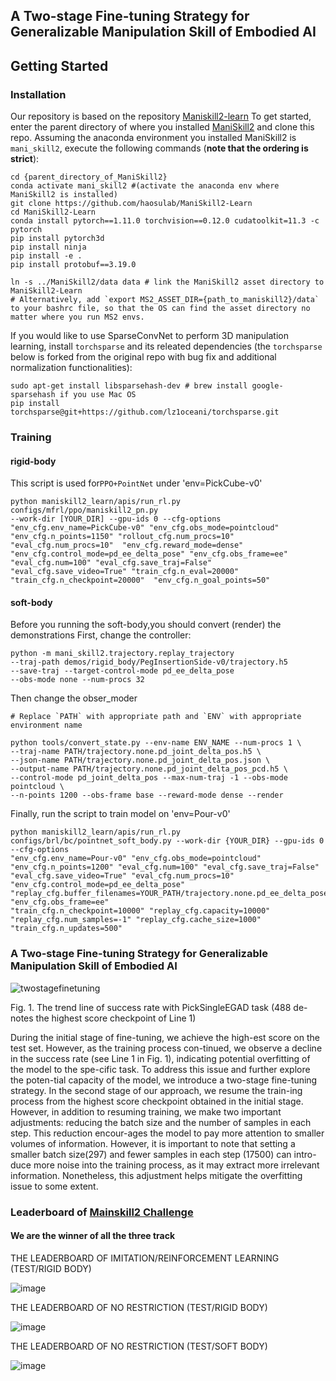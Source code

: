 ## A Two-stage Fine-tuning Strategy for Generalizable Manipulation Skill of Embodied AI
## Getting Started ##
### Installation ###
Our repository is based on the repository [Maniskill2-learn](https://github.com/haosulab/ManiSkill2-Learn)
To get started, enter the parent directory of where you installed [ManiSkill2](https://github.com/haosulab/ManiSkill2) and clone this repo. Assuming the anaconda environment you installed ManiSkill2 is `mani_skill2`, execute the following commands (**note that the ordering is strict**):

```
cd {parent_directory_of_ManiSkill2}
conda activate mani_skill2 #(activate the anaconda env where ManiSkill2 is installed)
git clone https://github.com/haosulab/ManiSkill2-Learn
cd ManiSkill2-Learn
conda install pytorch==1.11.0 torchvision==0.12.0 cudatoolkit=11.3 -c pytorch
pip install pytorch3d
pip install ninja
pip install -e .
pip install protobuf==3.19.0

ln -s ../ManiSkill2/data data # link the ManiSkill2 asset directory to ManiSkill2-Learn
# Alternatively, add `export MS2_ASSET_DIR={path_to_maniskill2}/data` to your bashrc file, so that the OS can find the asset directory no matter where you run MS2 envs.
```

If you would like to use SparseConvNet to perform 3D manipulation learning, install `torchsparse` and its releated dependencies (the `torchsparse` below is forked from the original repo with bug fix and additional normalization functionalities):

```
sudo apt-get install libsparsehash-dev # brew install google-sparsehash if you use Mac OS
pip install torchsparse@git+https://github.com/lz1oceani/torchsparse.git
```
### Training
#### rigid-body
This script is used for`PPO+PointNet` under 'env=PickCube-v0'
```
python maniskill2_learn/apis/run_rl.py configs/mfrl/ppo/maniskill2_pn.py
--work-dir [YOUR_DIR] --gpu-ids 0 --cfg-options "env_cfg.env_name=PickCube-v0" "env_cfg.obs_mode=pointcloud"
"env_cfg.n_points=1150" "rollout_cfg.num_procs=10" "eval_cfg.num_procs=10"  "env_cfg.reward_mode=dense"
"env_cfg.control_mode=pd_ee_delta_pose" "env_cfg.obs_frame=ee" "eval_cfg.num=100" "eval_cfg.save_traj=False"
"eval_cfg.save_video=True" "train_cfg.n_eval=20000" "train_cfg.n_checkpoint=20000"  "env_cfg.n_goal_points=50"
```
#### soft-body
Before you running the soft-body,you should convert (render) the demonstrations
First, change the controller:
```
python -m mani_skill2.trajectory.replay_trajectory
--traj-path demos/rigid_body/PegInsertionSide-v0/trajectory.h5
--save-traj --target-control-mode pd_ee_delta_pose
--obs-mode none --num-procs 32
```
Then change the obser_moder
```
# Replace `PATH` with appropriate path and `ENV` with appropriate environment name

python tools/convert_state.py --env-name ENV_NAME --num-procs 1 \
--traj-name PATH/trajectory.none.pd_joint_delta_pos.h5 \
--json-name PATH/trajectory.none.pd_joint_delta_pos.json \
--output-name PATH/trajectory.none.pd_joint_delta_pos_pcd.h5 \
--control-mode pd_joint_delta_pos --max-num-traj -1 --obs-mode pointcloud \
--n-points 1200 --obs-frame base --reward-mode dense --render
```
Finally, run the script to train model on 'env=Pour-v0'
```
python maniskill2_learn/apis/run_rl.py configs/brl/bc/pointnet_soft_body.py --work-dir {YOUR_DIR} --gpu-ids 0 --cfg-options
"env_cfg.env_name=Pour-v0" "env_cfg.obs_mode=pointcloud" "env_cfg.n_points=1200" "eval_cfg.num=100" "eval_cfg.save_traj=False"
"eval_cfg.save_video=True" "eval_cfg.num_procs=10" "env_cfg.control_mode=pd_ee_delta_pose"
"replay_cfg.buffer_filenames=YOUR_PATH/trajectory.none.pd_ee_delta_pose_pointcloud.h5" "env_cfg.obs_frame=ee"
"train_cfg.n_checkpoint=10000" "replay_cfg.capacity=10000" "replay_cfg.num_samples=-1" "replay_cfg.cache_size=1000" "train_cfg.n_updates=500"
```
### A Two-stage Fine-tuning Strategy for Generalizable Manipulation Skill of Embodied AI ###
![twostagefinetuning](https://github.com/xtli12/GXU-LIPE/assets/86363634/3d5b3003-b410-46c1-ae1c-e0880eeeacfb)

Fig. 1. The trend line of success rate with PickSingleEGAD task (488 de-notes the highest score checkpoint of Line 1)

During the initial stage of fine-tuning, we achieve the high-est score on the test set. However, as the training process con-tinued, we observe a decline in the success rate (see Line 1 in Fig. 1), indicating potential overfitting of the model to the spe-cific task. To address this issue and further explore the poten-tial capacity of the model, we introduce a two-stage fine-tuning strategy. 
In the second stage of our approach, we resume the train-ing process from the highest score checkpoint obtained in the initial stage. However, in addition to resuming training, we make two important adjustments: reducing the batch size and the number of samples in each step. This reduction encour-ages the model to pay more attention to smaller volumes of information. However, it is important to note that setting a smaller batch size(297) and fewer samples in each step (17500) can intro-duce more noise into the training process, as it may extract more irrelevant information. Nonetheless, this adjustment helps mitigate the overfitting issue to some extent. 

### Leaderboard of [Mainskill2 Challenge](https://sapien.ucsd.edu/challenges/maniskill/#intro) ###
#### We are the winner of all the three track
THE LEADERBOARD OF IMITATION/REINFORCEMENT LEARNING (TEST/RIGID BODY)

![image](https://github.com/xtli12/GXU-LIPE/assets/86363634/fc935a72-c619-4295-8cf8-57fb1df3273f)

THE LEADERBOARD OF NO RESTRICTION (TEST/RIGID BODY)

![image](https://github.com/xtli12/GXU-LIPE/assets/86363634/3701a568-bdc2-4b8a-b910-8e780b28826e)

THE LEADERBOARD OF NO RESTRICTION (TEST/SOFT BODY)

![image](https://github.com/xtli12/GXU-LIPE/assets/86363634/b7016784-6e5b-42ea-a7c9-14bbb451599a)




